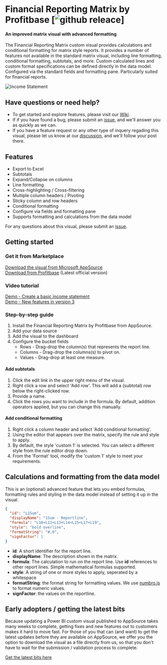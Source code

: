 # Financial Reporting Matrix by Profitbase [![github releace](https://img.shields.io/github/release/Profitbase/PowerBI-visuals-FinancialReportingMatrix.svg)]

#### An improved matrix visual with advanced formatting

The Financial Reporting Matrix custom visual provides calculations and conditional formatting for matrix style reports. It provides a number of features not available in the standard matrix visual, including line formatting, conditional formatting, subtotals, and more. Custom calculated lines and custom format specifications can be defined directly in the data model. Configured via the standard fields and formatting pane. Particularly suited for financial reports.

![Income Statement](assets/Demo_Screenshot.PNG)

## Have questions or need help?

- To get started and explore features, please visit our [Wiki](https://github.com/Profitbase/PowerBI-visuals-FinancialReportingMatrix/wiki).  
- If if you have found a bug, please submit an [issue](https://github.com/Profitbase/PowerBI-visuals-FinancialReportingMatrix/issues), and we'll answer you as quickly as we can. 
- If you have a feature request or any other type of inquery regading this visual, please let us know at our [discussion](https://github.com/Profitbase/PowerBI-visuals-FinancialReportingMatrix/discussions), and we'll follow your post there.


## Features

- Export to Excel
- Subtotals
- Expand/Collapse on columns
- Line formatting
- Cross-highlighting / Cross-filtering
- Multiple column headers / Pivoting
- Sticky column and row headers
- Conditional formatting
- Configure via fields and formatting pane
- Supports formatting and calculations from the data model

For any questions about this visual, please submit an [issue](https://github.com/Profitbase/PowerBI-visuals-FinancialReportingMatrix/issues).

## Getting started

### Get it from Marketplace

[Download the visual from Microsoft AppSource](https://appsource.microsoft.com/en-us/product/power-bi-visuals/WA200000642?tab=Overview)  
[Download from Profitbase](https://www.profitbase.com/powerbi/) (Latest official version)  

### Video tutorial

[Demo - Create a basic income statement](https://www.youtube.com/watch?v=O0ibpu_np80)  
[Demo - New features in version 3](https://www.youtube.com/watch?v=jHt3l1K6At8&t)  

### Step-by-step guide

1. Install the Financial Reporting Matrix by Profitbase from AppSource.
2. Add your data source
3. Add the visual to the dashboard
4. Configure the bucket fields
   - Rows - Drag-drop the column(s) that represents the report line.
   - Columns - Drag-drop the columns(s) to pivot on.
   - Values - Drag-drop at least one measure.

#### Add subtotals

1. Click the edit link in the upper right menu of the visual.
2. Right click a row and select 'Add row'. This will add a (subtotal) row below the right-clicked row.
3. Provide a name.
4. Click the rows you want to include in the formula. By default, addition operators applied, but you can change this manually.

#### Add conditional formatting

1. Right click a column header and select 'Add conditional formatting'.
2. Using the editor that appears over the matrix, specify the rule and style to apply.
3. By default, the style 'custom 1' is selected. You can select a different style from the rule editor drop down.
4. From the 'Format' tool, modify the 'custom 1' style to meet your requirements.

## Calculations and formatting from the data model

This is an (optional) advanced feature that lets you embed formulas, formatting rules and styling in the data model instead of setting it up in the visual.

```json
{
  "id": "L1Sum",
  "displayName": "1Sum - Reportline",
  "formula": "L10+L12+L13+L14+L15+L17+L19",
  "style": "bold overline",
  "formatString": "#,0",
  "signFactor": 1
}
```

- **id**: A short identifier for the report line.
- **displayName**: The description shown in the matrix.
- **formula**: The calculation to run on the report line. Use **id** references to other report lines. Simple mathematical formulas supported.
- **style**: A string of one or more styles to apply, seperated by a whitespace
- **formatString**: the format string for formatting values. We use [numbro.js](https://numbrojs.com/) to format numeric values.
- **signFactor**: the values on the reportline.

## Early adopters / getting the latest bits

Because updating a Power BI custom visual published to AppSource takes many weeks to complete, getting fixes and new features out to customers makes it hard to move fast. For those of you that can (and want) to get the latest updates before they are available on AppSource, we offer you the option to download the visual as a file directly from us, so that you don't have to wait for the submission / validation process to complete.

[Get the latest bits here](https://github.com/Profitbase/PowerBI-visuals-FinancialReportingMatrix/releases)

